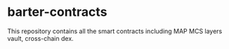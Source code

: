# barter-contracts
This repository contains all the smart contracts including MAP MCS layers vault, cross-chain dex.
